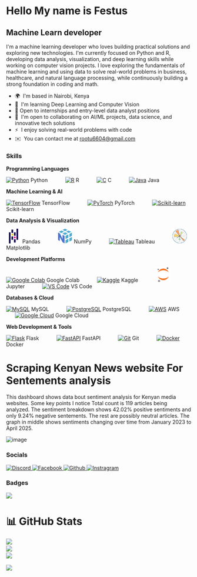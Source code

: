 Hello My name is Festus
======================

Machine Learn developer
-----------------------
I'm a machine learning developer who loves building practical solutions and exploring new technologies. I'm currently focused on Python and R, developing data analysis, visualization, and deep learning skills while working on computer vision projects. I love exploring the fundamentals of machine learning and using data to solve real-world problems in business, healthcare, and natural language processing, while continuously building a strong foundation in coding and math.

* 🌍  I'm based in Nairobi, Kenya
* 🧠  I'm learning Deep Learning and Computer Vision
* 💼  Open to internships and entry-level data analyst positions
* 🤝  I'm open to collaborating on AI/ML projects, data science, and innovative tech solutions
*  ⚡  I enjoy solving real-world problems with code
*  ✉️  You can contact me at [rootu6604@gmail.com](mailto:rootu6604@gmail.com)


### Skills

**Programming Languages**
<p align="left">
<a href="https://www.python.org/" target="_blank" rel="noreferrer"><img src="https://raw.githubusercontent.com/danielcranney/readme-generator/main/public/icons/skills/python-colored.svg" width="40" height="40" alt="Python" title="Python"/></a>
<span style="margin-right: 20px;">Python</span>
&nbsp;&nbsp;&nbsp;&nbsp;&nbsp;
<a href="https://www.r-project.org/" target="_blank" rel="noreferrer"><img src="https://raw.githubusercontent.com/danielcranney/readme-generator/main/public/icons/skills/rlang-colored.svg" width="40" height="40" alt="R" title="R"/></a>
<span style="margin-right: 20px;">R</span>
&nbsp;&nbsp;&nbsp;&nbsp;&nbsp;
<a href="https://docs.microsoft.com/en-us/cpp/?view=msvc-170" target="_blank" rel="noreferrer"><img src="https://raw.githubusercontent.com/danielcranney/readme-generator/main/public/icons/skills/c-colored.svg" width="40" height="40" alt="C" title="C"/></a>
<span style="margin-right: 20px;">C</span>
&nbsp;&nbsp;&nbsp;&nbsp;&nbsp;
<a href="https://www.oracle.com/java/" target="_blank" rel="noreferrer"><img src="https://raw.githubusercontent.com/danielcranney/readme-generator/main/public/icons/skills/java-colored.svg" width="40" height="40" alt="Java" title="Java"/></a>
<span>Java</span>
</p>

**Machine Learning & AI**
<p align="left">
<a href="https://www.tensorflow.org/" target="_blank" rel="noreferrer"><img src="https://raw.githubusercontent.com/danielcranney/readme-generator/main/public/icons/skills/tensorflow-colored.svg" width="40" height="40" alt="TensorFlow" title="TensorFlow"/></a>
<span style="margin-right: 20px;">TensorFlow</span>
&nbsp;&nbsp;&nbsp;&nbsp;&nbsp;
<a href="https://pytorch.org/" target="_blank" rel="noreferrer"><img src="https://raw.githubusercontent.com/danielcranney/readme-generator/main/public/icons/skills/pytorch-colored.svg" width="40" height="40" alt="PyTorch" title="PyTorch"/></a>
<span style="margin-right: 20px;">PyTorch</span>
&nbsp;&nbsp;&nbsp;&nbsp;&nbsp;
<a href="https://scikit-learn.org/" target="_blank" rel="noreferrer"><img src="https://upload.wikimedia.org/wikipedia/commons/0/05/Scikit_learn_logo_small.svg" width="40" height="40" alt="Scikit-learn" title="Scikit-learn"/></a>
<span>Scikit-learn</span>
</p>

**Data Analysis & Visualization**
<p align="left">
<a href="https://pandas.pydata.org/" target="_blank" rel="noreferrer"><img src="https://raw.githubusercontent.com/devicons/devicon/master/icons/pandas/pandas-original.svg" width="40" height="40" alt="Pandas" title="Pandas"/></a>
<span style="margin-right: 20px;">Pandas</span>
&nbsp;&nbsp;&nbsp;&nbsp;&nbsp;
<a href="https://numpy.org/" target="_blank" rel="noreferrer"><img src="https://raw.githubusercontent.com/devicons/devicon/master/icons/numpy/numpy-original.svg" width="40" height="40" alt="NumPy" title="NumPy"/></a>
<span style="margin-right: 20px;">NumPy</span>
&nbsp;&nbsp;&nbsp;&nbsp;&nbsp;
<a href="https://www.tableau.com/" target="_blank" rel="noreferrer"><img src="https://cdn.worldvectorlogo.com/logos/tableau-software.svg" width="40" height="40" alt="Tableau" title="Tableau"/></a>
<span style="margin-right: 20px;">Tableau</span>
&nbsp;&nbsp;&nbsp;&nbsp;&nbsp;
<a href="https://matplotlib.org/" target="_blank" rel="noreferrer"><img src="https://raw.githubusercontent.com/devicons/devicon/master/icons/matplotlib/matplotlib-original.svg" width="40" height="40" alt="Matplotlib" title="Matplotlib"/></a>
<span>Matplotlib</span>
</p>

**Development Platforms**
<p align="left">
<a href="https://colab.research.google.com/" target="_blank" rel="noreferrer"><img src="https://colab.research.google.com/img/colab_favicon_256px.png" width="40" height="40" alt="Google Colab" title="Google Colab"/></a>
<span style="margin-right: 20px;">Google Colab</span>
&nbsp;&nbsp;&nbsp;&nbsp;&nbsp;
<a href="https://www.kaggle.com/" target="_blank" rel="noreferrer"><img src="https://www.kaggle.com/static/images/open-in-kaggle.svg" width="40" height="40" alt="Kaggle" title="Kaggle"/></a>
<span style="margin-right: 20px;">Kaggle</span>
&nbsp;&nbsp;&nbsp;&nbsp;&nbsp;
<a href="https://jupyter.org/" target="_blank" rel="noreferrer"><img src="https://raw.githubusercontent.com/devicons/devicon/master/icons/jupyter/jupyter-original.svg" width="40" height="40" alt="Jupyter" title="Jupyter"/></a>
<span style="margin-right: 20px;">Jupyter</span>
&nbsp;&nbsp;&nbsp;&nbsp;&nbsp;
<a href="https://code.visualstudio.com/" target="_blank" rel="noreferrer"><img src="https://raw.githubusercontent.com/danielcranney/readme-generator/main/public/icons/skills/visualstudiocode-colored.svg" width="40" height="40" alt="VS Code" title="VS Code"/></a>
<span>VS Code</span>
</p>

**Databases & Cloud**
<p align="left">
<a href="https://www.mysql.com/" target="_blank" rel="noreferrer"><img src="https://raw.githubusercontent.com/danielcranney/readme-generator/main/public/icons/skills/mysql-colored.svg" width="40" height="40" alt="MySQL" title="MySQL"/></a>
<span style="margin-right: 20px;">MySQL</span>
&nbsp;&nbsp;&nbsp;&nbsp;&nbsp;
<a href="https://www.postgresql.org/" target="_blank" rel="noreferrer"><img src="https://raw.githubusercontent.com/danielcranney/readme-generator/main/public/icons/skills/postgresql-colored.svg" width="40" height="40" alt="PostgreSQL" title="PostgreSQL"/></a>
<span style="margin-right: 20px;">PostgreSQL</span>
&nbsp;&nbsp;&nbsp;&nbsp;&nbsp;
<a href="https://aws.amazon.com" target="_blank" rel="noreferrer"><img src="https://raw.githubusercontent.com/danielcranney/readme-generator/main/public/icons/skills/aws-colored.svg" width="40" height="40" alt="AWS" title="AWS"/></a>
<span style="margin-right: 20px;">AWS</span>
&nbsp;&nbsp;&nbsp;&nbsp;&nbsp;
<a href="https://cloud.google.com/" target="_blank" rel="noreferrer"><img src="https://raw.githubusercontent.com/danielcranney/readme-generator/main/public/icons/skills/googlecloud-colored.svg" width="40" height="40" alt="Google Cloud" title="Google Cloud"/></a>
<span>Google Cloud</span>
</p>

**Web Development & Tools**
<p align="left">
<a href="https://flask.palletsprojects.com/en/3.0.x/" target="_blank" rel="noreferrer"><img src="https://raw.githubusercontent.com/danielcranney/readme-generator/main/public/icons/skills/flask-colored.svg" width="40" height="40" alt="Flask" title="Flask"/></a>
<span style="margin-right: 20px;">Flask</span>
&nbsp;&nbsp;&nbsp;&nbsp;&nbsp;
<a href="https://fastapi.tiangolo.com/" target="_blank" rel="noreferrer"><img src="https://raw.githubusercontent.com/danielcranney/readme-generator/main/public/icons/skills/fastapi-colored.svg" width="40" height="40" alt="FastAPI" title="FastAPI"/></a>
<span style="margin-right: 20px;">FastAPI</span>
&nbsp;&nbsp;&nbsp;&nbsp;&nbsp;
<a href="https://git-scm.com/" target="_blank" rel="noreferrer"><img src="https://raw.githubusercontent.com/danielcranney/readme-generator/main/public/icons/skills/git-colored.svg" width="40" height="40" alt="Git" title="Git"/></a>
<span style="margin-right: 20px;">Git</span>
&nbsp;&nbsp;&nbsp;&nbsp;&nbsp;
<a href="https://www.docker.com/" target="_blank" rel="noreferrer"><img src="https://raw.githubusercontent.com/danielcranney/readme-generator/main/public/icons/skills/docker-colored.svg" width="40" height="40" alt="Docker" title="Docker"/></a>
<span>Docker</span>
</p>


# Scraping Kenyan News website For Sentements analysis 

This dashboard shows data bout sentiment analysis for Kenyan media websites. Some key points I notice
Total count is 119 articles being analyzed. The sentiment breakdown shows 42.02% positive sentiments and only 9.24% negative sentements. The rest are possibly  neutral articles. The graph in middle shows sentiments changing over time from January 2023 to April 2025.

![image](https://github.com/user-attachments/assets/69ce5672-0c86-41ca-a262-dc2b90cf92c7)


### Socials

<p align="left"> <a href="https://discord.com/users/root" target="_blank" rel="noreferrer"> <picture> <source media="(prefers-color-scheme: dark)" srcset="https://raw.githubusercontent.com/danielcranney/readme-generator/main/public/icons/socials/discord-dark.svg" /> <source media="(prefers-color-scheme: light)" srcset="https://raw.githubusercontent.com/danielcranney/readme-generator/main/public/icons/socials/discord.svg" /> <img src="https://raw.githubusercontent.com/danielcranney/readme-generator/main/public/icons/socials/discord.svg" width="32" height="32" alt="Discord" title="Discord" /> </picture> </a> <a href="https://www.facebook.com/root" target="_blank" rel="noreferrer"> <picture> <source media="(prefers-color-scheme: dark)" srcset="https://raw.githubusercontent.com/danielcranney/readme-generator/main/public/icons/socials/facebook-dark.svg" /> <source media="(prefers-color-scheme: light)" srcset="https://raw.githubusercontent.com/danielcranney/readme-generator/main/public/icons/socials/facebook.svg" /> <img src="https://raw.githubusercontent.com/danielcranney/readme-generator/main/public/icons/socials/facebook.svg" width="32" height="32" alt="Facebook" title="Facebook" /> </picture> </a> <a href="https://www.github.com/codeshujaa" target="_blank" rel="noreferrer"> <picture> <source media="(prefers-color-scheme: dark)" srcset="https://raw.githubusercontent.com/danielcranney/readme-generator/main/public/icons/socials/github-dark.svg" /> <source media="(prefers-color-scheme: light)" srcset="https://raw.githubusercontent.com/danielcranney/readme-generator/main/public/icons/socials/github.svg" /> <img src="https://raw.githubusercontent.com/danielcranney/readme-generator/main/public/icons/socials/github.svg" width="32" height="32" alt="Github" title="Github" /> </picture> </a> <a href="http://www.instagram.com/root" target="_blank" rel="noreferrer"> <picture> <source media="(prefers-color-scheme: dark)" srcset="https://raw.githubusercontent.com/danielcranney/readme-generator/main/public/icons/socials/instagram-dark.svg" /> <source media="(prefers-color-scheme: light)" srcset="https://raw.githubusercontent.com/danielcranney/readme-generator/main/public/icons/socials/instagram.svg" /> <img src="https://raw.githubusercontent.com/danielcranney/readme-generator/main/public/icons/socials/instagram.svg" width="32" height="32" alt="Instragram" title="Instragram" /> </picture> </a></p>

### Badges
![](https://github-profile-trophy.vercel.app/?username=codeshujaa&theme=radical&no-frame=false&no-bg=true&margin-w=4)


# 📊 GitHub Stats
![](https://github-readme-stats.vercel.app/api?username=codeshujaa&theme=dark&hide_border=false&include_all_commits=false&count_private=false)<br/>
![](https://github-readme-streak-stats.herokuapp.com/?user=codeshujaa&theme=dark&hide_border=false)<br/>
![](https://github-readme-stats.vercel.app/api/top-langs/?username=codeshujaa&theme=dark&hide_border=false&include_all_commits=false&count_private=false&layout=compact)



<a href="https://www.github.com/codeshujaa" target="_blank" rel="noreferrer"><img
src="https://img.shields.io/github/followers/codeshujaa?logo=github&style=for-the-badge&color=0891b2&labelColor=1c1917" /></a>

